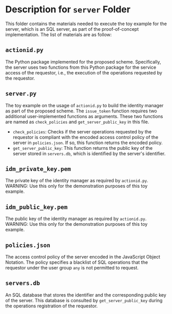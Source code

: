 # Description for `server` Folder

This folder contains the materials needed to execute the toy example for the server, which is an SQL server, as part of the proof-of-concept implementation. The list of materials are as follow:

## `actionid.py`
The Python package implemented for the proposed scheme. Specifically, the server uses two functions from this Python package for the service access of the requestor, i.e., the execution of the operations requested by the requestor.


## `server.py`

The toy example on the usage of `actionid.py` to build the identity manager as part of the proposed scheme. The `issue_token` function requires two additional user-implemented functions as arguments. These two functions are named as `check_policies` and `get_server_public_key` in this file.

- `check_policies`: Checks if the server operations requested by the requestor is compliant with the encoded access control policy of the server in `policies.json`. If so, this function returns the encoded policy.
- `get_server_public_key`: This function returns the public key of the server stored in `servers.db`, which is identified by the server's identifier.

## `idm_private_key.pem`

The private key of the identity manager as required by `actionid.py`. WARNING: Use this only for the demonstration purposes of this toy example.

## `idm_public_key.pem`

The public key of the identity manager as required by `actionid.py`. WARNING: Use this only for the demonstration purposes of this toy example.

## `policies.json`

The access control policy of the server encoded in the JavaScript Object Notation. The policy specifies a blacklist of SQL operations that the requestor under the user group `any` is not permitted to request.

## `servers.db`

An SQL database that stores the identifier and the corresponding public key of the server. This database is consulted by `get_server_public_key` during the operations registration of the requestor.